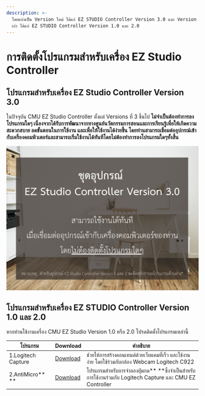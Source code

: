 ```yaml
---
description: >-
  โดยแบ่งเป็น Version ใหม่ ได้แก่ EZ STUDIO Controller Version 3.0 และ Version
  เก่า ได้แก่ EZ STUDIO Controller Version 1.0 และ 2.0
---
```


# การติดตั้งโปรแกรมสำหรับเครื่อง EZ Studio Controller

## **โปรแกรมสำหรับเครื่อง EZ Studio Controller Version 3.0**      &#x20;

&#x20;         ในปัจจุบัน CMU EZ Studio Controller ตั้งแต่ Versions ที่ 3 ขึ้นไป **ไม่จำเป็นต้องทำการลงโปรแกรมใดๆ  **เนื่องจากได้รับการพัฒนาจากทางศูนย์นวัตกรรมการสอนและการเรียนรู้เพื่อให้เกิดความสะดวกสบาย ลดขั้นตอนในการใช้งาน และเพื่อให้ใช้งานได้ง่ายขึ้น โดยท่านสามารถเชื่อมต่ออุปกรณ์เข้ากับเครื่องคอมพิวเตอร์และสามารถ**เริ่มใช้งานได้ทันทีโดยไม่ต้องทำการลงโปรแกรมใดๆทั้งสิ้น**

![](<../.gitbook/assets/Elegant Company Profile Presentation (1) (1).png>)

## **โปรแกรมสำหรับเครื่อง EZ STUDIO Controller Version 1.0 และ 2.0**

&#x20;         หากท่านใช้งานเครื่อง CMU EZ Studio Version 1.0 หรือ 2.0 โปรดติดตั้งโปรแกรมเหล่านี้

| **โปรแกรม**         | Download                                                         | **คำอธิบาย**                                                                                             |
| ------------------- | ---------------------------------------------------------------- | -------------------------------------------------------------------------------------------------------- |
| 1.Logitech Capture  | ​[Download](https://www.logitech.com/th-th/product/capture)​     | ช่วยให้การสร้างคอนเทนต์ด้วยเว็บแคมที่เร็ว และใช้งานง่าย โดยใช้ร่วมกับกล้อง Webcam Logitech C922          |
| 2.AntiMicro** **    | ​[Download​](https://sourceforge.net/projects/antimicro.mirror/) | โปรแกรมสำหรับการจำลองปุ่มกด** **ซึ่งจำเป็นสำหรับการใช้งานร่วมกับ Logitech Capture และ CMU EZ Controller  |
